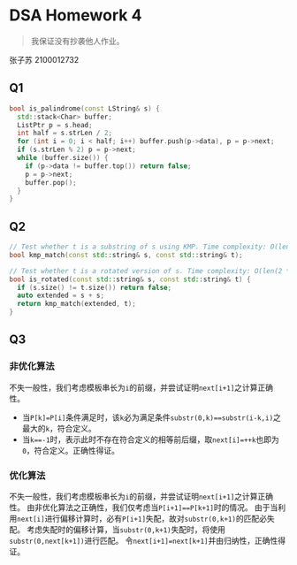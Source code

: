 # DSA Homework 4

> 我保证没有抄袭他人作业。

张子苏 2100012732

## Q1

```cpp
bool is_palindrome(const LString& s) {
  std::stack<Char> buffer;
  ListPtr p = s.head;
  int half = s.strLen / 2;
  for (int i = 0; i < half; i++) buffer.push(p->data), p = p->next;
  if (s.strLen % 2) p = p->next;
  while (buffer.size()) {
    if (p->data != buffer.top()) return false;
    p = p->next;
    buffer.pop();
  }
}
```

## Q2

```cpp
// Test whether t is a substring of s using KMP. Time complexity: O(len(s) + len(t)).
bool kmp_match(const std::string& s, const std::string& t);

// Test whether t is a rotated version of s. Time complexity: O(len(2 * s) + len(t)).
bool is_rotated(const std::string& s, const std::string& t) {
  if (s.size() != t.size()) return false;
  auto extended = s + s;
  return kmp_match(extended, t);
}
```

## Q3

### 非优化算法

不失一般性，我们考虑模板串长为`i`的前缀，并尝试证明`next[i+1]`之计算正确性。
- 当`P[k]=P[i]`条件满足时，该`k`必为满足条件`substr(0,k)==substr(i-k,i)`之最大的`k`，符合定义。
- 当`k==-1`时，表示此时不存在符合定义的相等前后缀，取`next[i]=++k`也即为`0`，符合定义。正确性得证。

### 优化算法

不失一般性，我们考虑模板串长为`i`的前缀，并尝试证明`next[i+1]`之计算正确性。
由非优化算法之正确性，我们仅考虑当`P[i+1]==P[k+1]`时的情况。
由于当利用`next[i]`进行偏移计算时，必有`P[i+1]`失配，故对`substr(0,k+1)`的匹配必失配。
考虑失配时的偏移计算，当`substr(0,k+1)`失配时，将使用`substr(0,next[k+1])`进行匹配。
令`next[i+1]=next[k+1]`并由归纳性，正确性得证。
